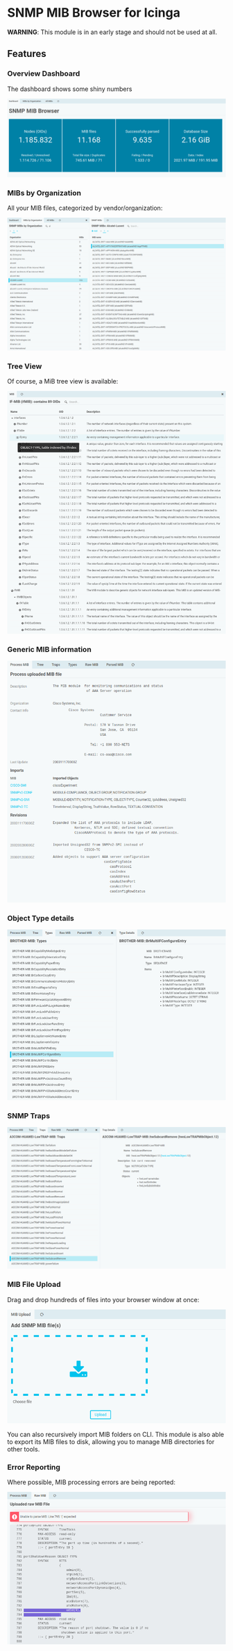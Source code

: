 SNMP MIB Browser for Icinga
===========================

**WARNING**: This module is in an early stage and should not be used at all.

Features
--------

### Overview Dashboard

The dashboard shows some shiny numbers

![Overview Dashboard](doc/screenshot/00_preview/00_dashboard.png)

### MIBs by Organization

All your MIB files, categorized by vendor/organization:

![MIBs by Organization](doc/screenshot/00_preview/01_mibs_by_organization.png)

### Tree View

Of course, a MiB tree view is available:

![Tree View](doc/screenshot/00_preview/04_tree_view.png)

### Generic MIB information

![Generic MIB information](doc/screenshot/00_preview/05_mib_info.png)

### Object Type details

![Object Type details](doc/screenshot/00_preview/06_type_details.png)

### SNMP Traps

![SNMP Traps](doc/screenshot/00_preview/07_traps.png)

### MIB File Upload

Drag and drop hundreds of files into your browser window at once:

![img.png](doc/screenshot/00_preview/02_file_upload.png)

You can also recursively import MIB folders on CLI. This module is also able to
export its MIB files to disk, allowing you to manage MIB directories for other
tools.

### Error Reporting

Where possible, MIB processing errors are being reported:

![Error Reporting](doc/screenshot/00_preview/03_mib_error_reporting.png)
